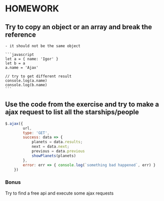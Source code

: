 # HOMEWORK

## Try to copy an object or an array and break the reference
    - it should not be the same object

    ```javascript
    let a = { name: 'Igor' }
    let b = a
    a.name = 'Ajax'
    
    // try to get different result
    console.log(a.name)
    console.log(b.name)
    ```

## Use the code from the exercise and try to make a ajax request to list all the starships/people
```javascript
$.ajax({
        url,
        type: 'GET',
        success: data => {
            planets = data.results;
            next = data.next;
            previous = data.previous
            showPlanets(planets)
        },
        error: err => { console.log(`something bad happened`, err) }
    })
```
### Bonus

Try to find a free api and execute some ajax requests